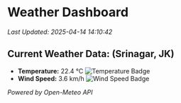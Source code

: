 
# Weather Dashboard

_Last Updated: 2025-04-14 14:10:42_

## Current Weather Data: (Srinagar, JK)
- **Temperature:** 22.4 °C ![Temperature Badge](https://img.shields.io/badge/Temperature-Medium%20Temp-green)
- **Wind Speed:** 3.6 km/h ![Wind Speed Badge](https://img.shields.io/badge/Wind%20Speed-Light%20Wind-blue)

*Powered by Open-Meteo API*

